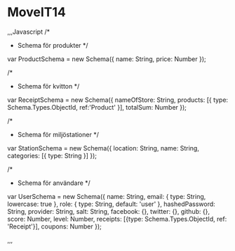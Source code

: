MoveIT14
========


,,,Javascript
/* 
 * Schema för produkter
 */

var ProductSchema = new Schema({
	name: String,
	price: Number
});

/* 
 * Schema för kvitton
 */

var ReceiptSchema = new Schema({
  nameOfStore: String,
  products: [{
  	type: Schema.Types.ObjectId, ref:'Product'
  }],
  totalSum: Number
});

/* 
 * Schema för miljöstationer
 */


var StationSchema = new Schema({
  location: String,
  name: String,
  categories: [{
  	type: String
  }]
});


/* 
 * Schema för användare
 */

var UserSchema = new Schema({
  name: String,
  email: { type: String, lowercase: true },
  role: {
    type: String,
    default: 'user'
  },
  hashedPassword: String,
  provider: String,
  salt: String,
  facebook: {},
  twitter: {},
  github: {},
  score: Number,
  level: Number,
  receipts: [{type: Schema.Types.ObjectId, ref: 'Receipt'}],
  coupons: Number
});

,,,






